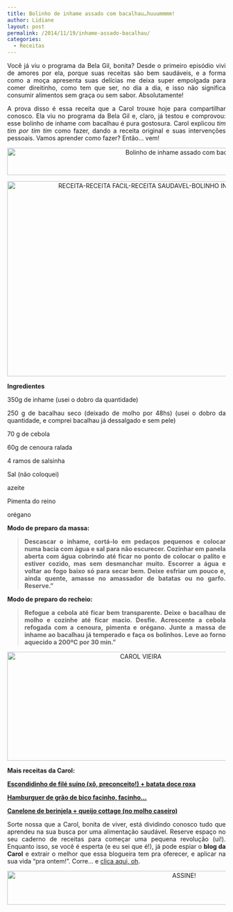 ```yaml
---
title: Bolinho de inhame assado com bacalhau…huuummmm!
author: Lidiane
layout: post
permalink: /2014/11/19/inhame-assado-bacalhau/
categories:
  - Receitas
---
```

<p align="justify">
  Você já viu o programa da Bela Gil, bonita? Desde o primeiro episódio vivi de amores por ela, porque suas receitas são bem saudáveis, e a forma como a moça apresenta suas delícias me deixa super empolgada para comer direitinho, como tem que ser, no dia a dia, e isso não significa consumir alimentos sem graça ou sem sabor. Absolutamente!
</p>

<p align="justify">
  A prova disso é essa receita que a Carol trouxe hoje para compartilhar conosco. Ela viu no programa da Bela Gil e, claro, já testou e comprovou: esse bolinho de inhame com bacalhau é pura gostosura. Carol explicou<em> tim tim por tim tim</em> como fazer, dando a receita original e suas intervenções pessoais. Vamos aprender como fazer? Então… vem!
</p>

<p align="center">
  <a href="https://www.trololodemulher.com.br/2014/10/Bolinho-de-inhame-assado-com-bacalhau.png"><img class="alignnone size-full wp-image-10552" src="https://www.trololodemulher.com.br/2014/10/Bolinho-de-inhame-assado-com-bacalhau.png" alt="Bolinho de inhame assado com bacalhau" width="800" height="63" /></a>
</p>

<p align="center">
  <a href="https://www.trololodemulher.com.br/2014/10/RECEITA-RECEITA-FACIL-RECEITA-SAUDAVEL-BOLINHO-INHAME-BACALHAU-BELA-GIL.jpg"><img class="alignnone size-full wp-image-10553" src="https://www.trololodemulher.com.br/2014/10/RECEITA-RECEITA-FACIL-RECEITA-SAUDAVEL-BOLINHO-INHAME-BACALHAU-BELA-GIL.jpg" alt="RECEITA-RECEITA FACIL-RECEITA SAUDAVEL-BOLINHO INHAME-BACALHAU-BELA GIL" width="800" height="450" /></a>
</p>

<p align="justify">
  <strong>Ingredientes</strong>
</p>

<p align="justify">
  350g de inhame (usei o dobro da quantidade)
</p>

<p align="justify">
  250 g de bacalhau seco (deixado de molho por 48hs) (usei o dobro da quantidade, e comprei bacalhau já dessalgado e sem pele)
</p>

<p align="justify">
  70 g de cebola
</p>

<p align="justify">
  60g de cenoura ralada
</p>

<p align="justify">
  4 ramos de salsinha
</p>

<p align="justify">
  Sal (não coloquei)
</p>

<p align="justify">
  azeite
</p>

<p align="justify">
  Pimenta do reino
</p>

<p align="justify">
  orégano
</p>

<p align="justify">
  <strong>Modo de preparo da massa: </strong>
</p>

> <p align="justify">
>   <strong>Descascar o inhame, cortá-lo em pedaços pequenos e colocar numa bacia com água e sal para não escurecer. Cozinhar em panela aberta com água cobrindo até ficar no ponto de colocar o palito e estiver cozido, mas sem desmanchar muito. Escorrer a água e voltar ao fogo baixo só para secar bem. Deixe esfriar um pouco e, ainda quente, amasse no amassador de batatas ou no garfo. Reserve.”</strong>
> </p>

<p align="justify">
  <strong>Modo de preparo do recheio:</strong>
</p>

> <p align="justify">
>   <strong>Refogue a cebola até ficar bem transparente. Deixe o bacalhau de molho e cozinhe até ficar macio. Desfie. Acrescente a cebola refogada com a cenoura, pimenta e orégano. Junte a massa de inhame ao bacalhau já temperado e faça os bolinhos. Leve ao forno aquecido a 200ºC por 30 min.”</strong>
> </p>

<p align="center">
  <a href="https://www.trololodemulher.com.br/2014/07/CAROL-VIEIRA.png"><img class="alignnone size-full wp-image-10204" src="https://www.trololodemulher.com.br/2014/07/CAROL-VIEIRA.png" alt="CAROL VIEIRA" width="600" height="251" /></a>
</p>

<p align="justify">
  <strong>Mais receitas da Carol:</strong>
</p>

<p align="justify">
  <a href="http://www.trololodemulher.com.br/2014/10/15/escondidinho-file-suino/" target="_blank" rel="noopener noreferrer"><strong>Escondidinho de filé suíno (xô, preconceito!) + batata doce roxa</strong></a>
</p>

<p align="justify">
  <a href="http://www.trololodemulher.com.br/2014/10/01/hamburguer-saudavel/" target="_blank" rel="noopener noreferrer"><strong>Hamburguer de grão de bico facinho, facinho…</strong></a>
</p>

<p align="justify">
  <a href="http://www.trololodemulher.com.br/2014/07/28/canelone-berinjela-queijo/" target="_blank" rel="noopener noreferrer"><strong>Canelone de berinjela + queijo cottage (no molho caseiro)</strong></a>
</p>

<p align="justify">
  Sorte nossa que a Carol, bonita de viver, está dividindo conosco tudo que aprendeu na sua busca por uma alimentação saudável. Reserve espaço no seu caderno de receitas para começar uma pequena revolução (ui!). Enquanto isso, se você é esperta (e eu sei que é!), já pode espiar o <strong>blog da Carol</strong> e extrair o melhor que essa blogueira tem pra oferecer, e aplicar na sua vida “pra ontem!”. Corre… e <a href="http://mundocarolvieira.blogspot.com.br/" target="_blank" rel="noopener noreferrer">clica aqui, oh</a>.
</p>

<p align="center">
  <a href="http://feedburner.google.com/fb/a/mailverify?uri=blogbichafemea&loc=pt_BR" target="_blank" rel="noopener noreferrer"><img class="alignnone size-full wp-image-10439" src="https://www.trololodemulher.com.br/2014/09/ASSINE.png" alt="ASSINE!" width="800" height="78" /></a>
</p>

<p align="justify">